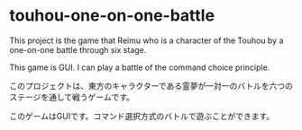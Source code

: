 # touhou-one-on-one-battle
This project is the game that Reimu who is a character of the Touhou by a one-on-one battle through six stage. 

This game is GUI. I can play a battle of the command choice principle.

このプロジェクトは、東方のキャラクターである霊夢が一対一のバトルを六つのステージを通して戦うゲームです。

このゲームはGUIです。コマンド選択方式のバトルで遊ぶことができます。

